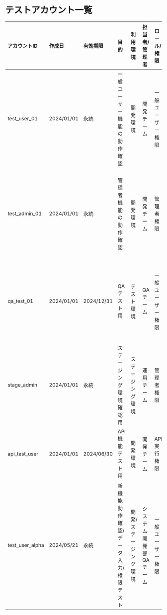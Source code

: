 <!-- 
<action>
1.  <input>の内容を解析し、<rule> に準拠したコンテキストを作成する
2.  コンテキストを<account-table>に追加する。この時、idを基準にソートすること。
3.  <input>以外のrowは変更しないこと
</action>

<action-create-table>
- <account-table-column><example>は変更してはいけません
- ファイル末尾に<account-table-column>を追記してください
- 追記した"<account-table-column>"行のみコメントアウトしてください
- 追記した"</account-table-column>"行のみコメントアウトしてください
</action-create-table>

<random>
- <account-table-column><example>は変更してはいけません
- テスト用のアカウント情報を適当に作成し、<action>を実行する
</random>

<account-table-column>
<example>
| アカウントID | 作成日 | 有効期限 | 目的 | 利用環境 | 担当者/管理者 | ロール/権限 | 利用上の注意 | パスワード管理 |
|------------|--------|----------|------|----------|--------------|------------|-------------|--------------|
| test_user_002 | 2024/03/21 | 2024/12/31 | API機能テスト | ステージング環境 | 開発チーム | API実行権限 | テスト後データ削除必須 | 1Password:Dev/api_test |
</example>
</account-table-column>

<account-table>
- Markdown記法の表で記載する
- アカウントID: テストアカウントを一意に識別するための識別子
- 作成日: アカウントの作成日付
- 有効期限: アカウントの有効期限（永続/期限付き）
- 目的: アカウントの使用目的（テストケース、機能確認など）
- 利用環境: 使用される環境（開発/テスト/ステージングなど）
- 担当者/管理者: アカウントの責任者または管理チーム
- ロール/権限: アカウントに付与された権限
- 利用上の注意: 重要な制約事項や注意点
- パスワード管理: パスワード管理方法の参照情報
</account-table>

<rule>
1. アカウントの基本情報

アカウント名/ID: テストアカウントを特定するためのユニークな名前やID。（例：test_user_01, qa_env_admin）
作成日: アカウントが作成された日付。
有効期限: アカウントがいつまで有効か。一時的なアカウントの場合は特に重要です。（例：2025/12/31、または「永続」）
目的: このアカウントが何のために使用されるのかを具体的に記載します。（例：新機能の動作確認、性能テスト、バグ再現、外部連携テストなど）
利用環境: どの環境（開発環境、テスト環境、ステージング環境など）で利用されるアカウントか。
担当者/管理者: このアカウントの作成、管理、削除責任者、または担当チーム。
2. 認証情報（※取り扱い注意）

パスワード: パスワード自体をそのまま記載するのはセキュリティリスクが高いため、可能な限り避けるべきです。もし記載が必要な場合は、厳重なアクセス制限がかけられたドキュメントに限り、かつ暗号化するなど、セキュリティ対策を講じてください。
推奨される代替案:
パスワードは別途セキュアなパスワード管理ツールで管理し、ドキュメントにはそのツールへのリンクや参照先を記載する。
初回ログイン後にパスワード変更を必須とする旨を記載する。
パスワードポリシー（文字数、文字種など）を記載する。
ユーザー名（もしIDと異なる場合）
3. アカウントの権限と設定

ロール/権限: このアカウントが持つシステム上のロールや権限を明確に記載します。（例：管理者権限、一般ユーザー権限、リードオンリー権限、特定のAPIへのアクセス権限など）
付与されているグループ: 特定のグループに所属している場合、そのグループ名。
特殊な設定: このアカウントにのみ適用される特別な設定や制約（例：IPアドレス制限、同時ログイン数制限など）があれば記載します。
4. 利用上の注意・ルール

利用範囲: このアカウントを利用できるのは誰か、どのような場面か。
禁止事項: このアカウントで何をすべきでないか（例：本番データへのアクセス、重要なデータの削除など）。
利用後の状態: テスト実行後に、アカウントの状態やデータがどのようにあるべきか。（例：テストデータは削除する、初期状態に戻すなど）
パスワード変更の頻度やルール: 定期的なパスワード変更が必要な場合、その頻度やルール。
複数人での利用に関するルール: 複数人で共有する場合の連絡方法や衝突回避策。
監査ログ: このアカウントのアクションがログに記録されるか、その確認方法。
5. 関連情報

関連するテストケース/シナリオ: このアカウントが使用されるテストケースやシナリオへの参照。
システムドキュメントへのリンク: 関連するシステムやアプリケーションのドキュメントへのリンク。
連絡先: このアカウントに関する問い合わせ先や問題発生時の連絡先。 
</rule>
-->

# テストアカウント一覧

<!-- <account-table-column> -->

| アカウントID | 作成日 | 有効期限 | 目的 | 利用環境 | 担当者/管理者 | ロール/権限 | 利用上の注意 | パスワード管理 |
|:------------|:-------|:---------|:-----|:---------|:--------------|:------------|:-------------|:--------------|
| test_user_01 | 2024/01/01 | 永続 | 一般ユーザー機能の動作確認 | 開発環境 | 開発チーム | 一般ユーザー権限 | テストデータは使用後に削除 | 1Password参照 |
| test_admin_01 | 2024/01/01 | 永続 | 管理者機能の動作確認 | 開発環境 | 開発チーム | 管理者権限 | システム設定の変更に注意 | 1Password参照 |
| qa_test_01 | 2024/01/01 | 2024/12/31 | QAテスト用 | テスト環境 | QAチーム | 一般ユーザー権限 | 並行テスト時は事前通知 | Keepass参照 |
| stage_admin | 2024/01/01 | 永続 | ステージング環境確認用 | ステージング環境 | 運用チーム | 管理者権限 | 本番データアクセス禁止 | Vault参照 |
| api_test_user | 2024/01/01 | 2024/06/30 | API機能テスト用 | 開発環境 | 開発チーム | API実行権限 | レート制限あり | 1Password参照 |
| test_user_alpha | 2024/05/21 | 永続 | 新機能動作確認/データ入力/権限テスト | 開発/ステージング環境 | システム開発部QAチーム | 一般ユーザー権限 | データ定期初期化/機密情報入力禁止 | 管理システム参照 |

<!-- </account-table-column> -->
